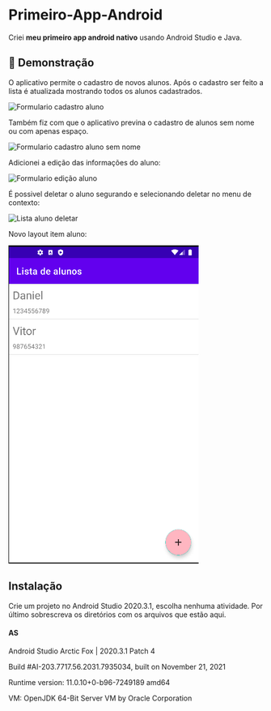 # Primeiro-App-Android

Criei **meu primeiro app android nativo** usando Android Studio e Java.

## 📲 Demonstração

O aplicativo permite o cadastro de novos alunos. Após o cadastro ser feito a lista é atualizada mostrando todos os alunos cadastrados.


![Formulario cadastro aluno](https://media.giphy.com/media/7N9sKNXESALacOAZQY/giphy.gif)

Também fiz com que o aplicativo previna o cadastro de alunos sem nome ou com apenas espaço.

![Formulario cadastro aluno sem nome](https://media.giphy.com/media/Tq0yb8NJxsm4wggER0/giphy.gif)

Adicionei a edição das informações do aluno:

![Formulario edição aluno](https://media.giphy.com/media/9eJE625qUurolAV9Wz/giphy.gif)

É possivel deletar o aluno segurando e selecionando deletar no menu de contexto:

![Lista aluno deletar](https://media.giphy.com/media/8mWCfoTcFmYbcdm6SE/giphy.gif)

Novo layout item aluno:

![Novo layout item aluno](/telaapp.PNG)


## Instalação

Crie um projeto no Android Studio 2020.3.1, escolha nenhuma atividade. Por último sobrescreva os diretórios com os arquivos que estão aqui.


#### AS 
Android Studio Arctic Fox | 2020.3.1 Patch 4

Build #AI-203.7717.56.2031.7935034, built on November 21, 2021

Runtime version: 11.0.10+0-b96-7249189 amd64

VM: OpenJDK 64-Bit Server VM by Oracle Corporation
